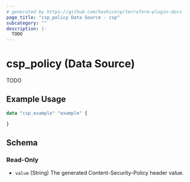 ```yaml
---
# generated by https://github.com/hashicorp/terraform-plugin-docs
page_title: "csp_policy Data Source - csp"
subcategory: ""
description: |-
  TODO
---
```


# csp_policy (Data Source)

TODO

## Example Usage

```terraform
data "csp_example" "example" {

}
```

<!-- schema generated by tfplugindocs -->
## Schema

### Read-Only

- `value` (String) The generated Content-Security-Policy header value.

